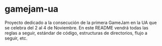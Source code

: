 gamejam-ua
==========

Proyecto dedicado a la consecución de la primera GameJam en la UA que se celebra del 2 al 4 de Noviembre. En este README vendrá todas las reglas a seguir, estándar de código, estructuras de directorios, flujo a seguir, etc.

